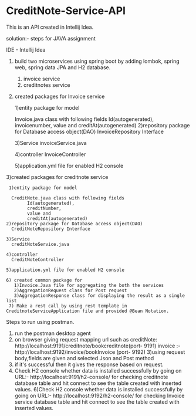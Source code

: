 # CreditNote-Service-API

This is an API created in Intellij Idea.

solution:- steps for JAVA assignment

IDE - Intellij Idea

1) build two microservices using spring boot by adding lombok, spring web, spring data JPA and H2 database.
     1) invoice service
     2) creditnotes service

2) created packages for Invoice service

    1)entity package for model 

      Invoice.java class with following fields 
            Id(autogenerated), 
            invoicenumber,
            value and 
            creditAt(autogenerated) 
    2)repository package for Database access object(DAO)
      InvoiceRepository Interface
      
    3)Service
      invoiceService.java

    4)controller
      InvoiceController

    5)application.yml file for enabled H2 console 

3)created packages for creditnote service

     1)entity package for model 

      CreditNote.java class with following fields 
            Id(autogenerated), 
            creditNumber,
            value and 
            creditAt(autogenerated) 
    2)repository package for Database access object(DAO)
      CreditNoteRepository Interface
      
    3)Service
      creditNoteService.java

    4)controller
      CreditNoteController

    5)application.yml file for enabled H2 console 

    6) created common package for
       1)Invoice.Java file for aggregating the both the services
       2)AggregationRequest class for Post request
       3)AggregationResponse class for displaying the result as a single list
     7) Make a rest call by using rest template in CreditnoteServiceApplication file and provided @Bean Notation.


Steps to run using postman.
1) run the postman desktop agent
2) on browser giving request mapping url such as
    creditNote: http://localhost:9191/creditnote/bookcreditnote(port- 9191)
    invoice :- http://localhost:9192/invoice/bookInvoice  (port- 9192)
3)using request body,fields are given and selected Json and Post method
4) if it's successful then it gives the response based on request.
5) Check H2 console whether data is installed successfully by going on URL:- http://localhost:9191/h2-console/ for checking   creditnote database table and hit connect to see the table created with inserted values.
6)Check H2 console whether data is installed successfully by going on URL:- http://localhost:9192/h2-console/ for checking   Invoice service database table and hit connect to see the table created with inserted values.

